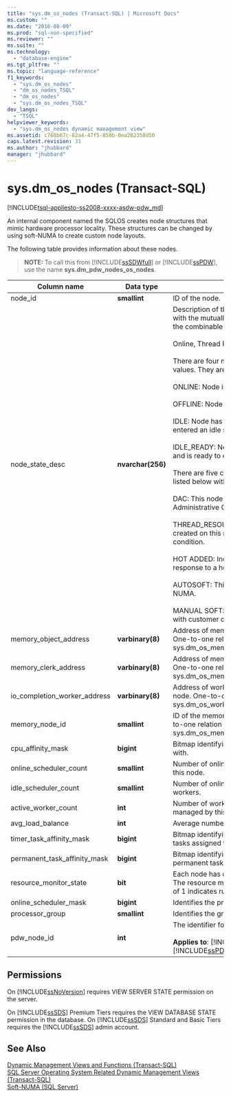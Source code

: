 ```yaml
---
title: "sys.dm_os_nodes (Transact-SQL) | Microsoft Docs"
ms.custom: ""
ms.date: "2016-08-09"
ms.prod: "sql-non-specified"
ms.reviewer: ""
ms.suite: ""
ms.technology: 
  - "database-engine"
ms.tgt_pltfrm: ""
ms.topic: "language-reference"
f1_keywords: 
  - "sys.dm_os_nodes"
  - "dm_os_nodes_TSQL"
  - "dm_os_nodes"
  - "sys.dm_os_nodes_TSQL"
dev_langs: 
  - "TSQL"
helpviewer_keywords: 
  - "sys.dm_os_nodes dynamic management view"
ms.assetid: c768b67c-82a4-47f5-850b-0ea282358d50
caps.latest.revision: 31
ms.author: "jhubbard"
manager: "jhubbard"
---
```

# sys.dm_os_nodes (Transact-SQL)
[!INCLUDE[tsql-appliesto-ss2008-xxxx-asdw-pdw_md](../../../relational-databases/reference/system-catalog-views/includes/tsql-appliesto-ss2008-xxxx-asdw-pdw-md.md)]

  An internal component named the SQLOS creates node structures that mimic hardware processor locality. These structures can be changed by using soft-NUMA to create custom node layouts.  
  
 The following table provides information about these nodes.  
  
> **NOTE:** To call this from [!INCLUDE[ssSDWfull](../../../a9notintoc/includes/sssdwfull-md.md)] or [!INCLUDE[ssPDW](../../../a9notintoc/includes/sspdw-md.md)], use the name **sys.dm_pdw_nodes_os_nodes**.  
  
|Column name|Data type|Description|  
|-----------------|---------------|-----------------|  
|node_id|**smallint**|ID of the node.|  
|node_state_desc|**nvarchar(256)**|Description of the node state. Values are displayed with the mutually exclusive values first, followed by the combinable values. For example:<br /><br /> Online, Thread Resources Low, Lazy Preemptive<br /><br /> There are four mutually exclusive node_state_desc values. They are listed below with their descriptions.<br /><br /> ONLINE: Node is online<br /><br /> OFFLINE: Node is offline<br /><br /> IDLE: Node has no pending work requests, and has entered an idle state.<br /><br /> IDLE_READY: Node has no pending work requests, and is ready to enter an idle state.<br /><br /> There are five combinable node_state_desc values, listed below with their descriptions.<br /><br /> DAC: This node is reserved for the Dedicated Administrative Connection.<br /><br /> THREAD_RESOURCES_LOW: No new threads can be created on this node because of a low-memory condition.<br /><br /> HOT ADDED: Indicates the nodes were added in response to a hot add CPU event.<br /><br /> AUTOSOFT: This node is created by automatic soft-NUMA.<br /><br /> MANUAL SOFT: This node is created by soft-NUMA with customer defined node size.|  
|memory_object_address|**varbinary(8)**|Address of memory object associated with this node. One-to-one relation to sys.dm_os_memory_objects.memory_object_address.|  
|memory_clerk_address|**varbinary(8)**|Address of memory clerk associated with this node. One-to-one relation to sys.dm_os_memory_clerks.memory_clerk_address.|  
|io_completion_worker_address|**varbinary(8)**|Address of worker assigned to IO completion for this node. One-to-one relation to sys.dm_os_workers.worker_address.|  
|memory_node_id|**smallint**|ID of the memory node this node belongs to. Many-to-one relation to sys.dm_os_memory_nodes.memory_node_id.|  
|cpu_affinity_mask|**bigint**|Bitmap identifying the CPUs this node is associated with.|  
|online_scheduler_count|**smallint**|Number of online schedulers that aremanaged by this node.|  
|idle_scheduler_count|**smallint**|Number of online schedulers that have no active workers.|  
|active_worker_count|**int**|Number of workers that are active on all schedulers managed by this node.|  
|avg_load_balance|**int**|Average number of tasks per scheduler on this node.|  
|timer_task_affinity_mask|**bigint**|Bitmap identifying the schedulers that can have timer tasks assigned to them.|  
|permanent_task_affinity_mask|**bigint**|Bitmap identifying the schedulers that can have permanent tasks assigned to them.|  
|resource_monitor_state|**bit**|Each node has one resource monitor assigned to it. The resource monitor can be running or idle. A value of 1 indicates running, a value of 0 indicates idle.|  
|online_scheduler_mask|**bigint**|Identifies the process affinity mask for this node.|  
|processor_group|**smallint**|Identifies the group of processors for this node.|  
|pdw_node_id|**int**|The identifier for the node that this distribution is on.<br /><br /> **Applies to**: [!INCLUDE[ssSDWfull](../../../a9notintoc/includes/sssdwfull-md.md)], [!INCLUDE[ssPDW](../../../a9notintoc/includes/sspdw-md.md)]|  
  
## Permissions  
 On [!INCLUDE[ssNoVersion](../../../a9notintoc/includes/ssnoversion-md.md)] requires VIEW SERVER STATE permission on the server.  
  
 On [!INCLUDE[ssSDS](../../../a9retired/includes/sssds-md.md)] Premium Tiers requires the VIEW DATABASE STATE permission in the database. On [!INCLUDE[ssSDS](../../../a9retired/includes/sssds-md.md)] Standard and Basic Tiers requires the [!INCLUDE[ssSDS](../../../a9retired/includes/sssds-md.md)] admin account.  
  
## See Also  
 [Dynamic Management Views and Functions &#40;Transact-SQL&#41;](../Topic/Dynamic%20Management%20Views%20and%20Functions%20\(Transact-SQL\).md)   
 [SQL Server Operating System Related Dynamic Management Views &#40;Transact-SQL&#41;](../../../relational-databases/reference/system-dynamic-management-views/sql-server-operating-system-related-dynamic-management-views-transact-sql.md)   
 [Soft-NUMA &#40;SQL Server&#41;](../../../database-engine/configure/windows/soft-numa-sql-server.md)  
  
  

